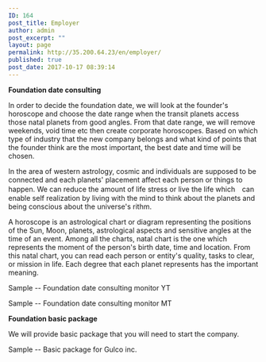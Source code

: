 ```yaml
---
ID: 164
post_title: Employer
author: admin
post_excerpt: ""
layout: page
permalink: http://35.200.64.23/en/employer/
published: true
post_date: 2017-10-17 08:39:14
---
```

<strong>Foundation date consulting</strong>

<span style="font-weight: 400;">In order to decide the foundation date, we will look at the founder's horoscope and choose the date range when the transit planets access those natal planets from good angles. From that date range, we will remove weekends, void time etc then create corporate horoscopes. Based on which type of industry that the new company belongs and what kind of points that the founder think are the most important, the best date and time will be chosen.</span>

<span style="font-weight: 400;">In the area of western astrology, cosmic and individuals are supposed to be connected and each planets' placement affect each person or things to happen. We can reduce the amount of life stress or live the life which　can enable self realization by living with the mind to think about the planets and being conscious about the universe's rithm.</span>

<span style="font-weight: 400;">A horoscope is an astrological chart or diagram representing the positions of the Sun, Moon, planets, astrological aspects and sensitive angles at the time of an event. Among all the charts, natal chart is the one which represents the moment of the person's birth date, time and location. From this natal chart, you can read each person or entity's quality, tasks to clear, or mission
in life. Each degree that each planet represents has the important meaning.</span>

Sample -- Foundation date consulting monitor YT

Sample -- Foundation date consulting monitor MT

<strong>Foundation basic package</strong>

We will provide basic package that you will need to start the company.

Sample -- Basic package for Gulco inc.